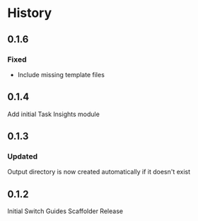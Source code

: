 # History

## 0.1.6

### Fixed
- Include missing template files 

## 0.1.4
Add initial Task Insights module

## 0.1.3

### Updated
Output directory is now created automatically if it doesn't exist

## 0.1.2

Initial Switch Guides Scaffolder Release